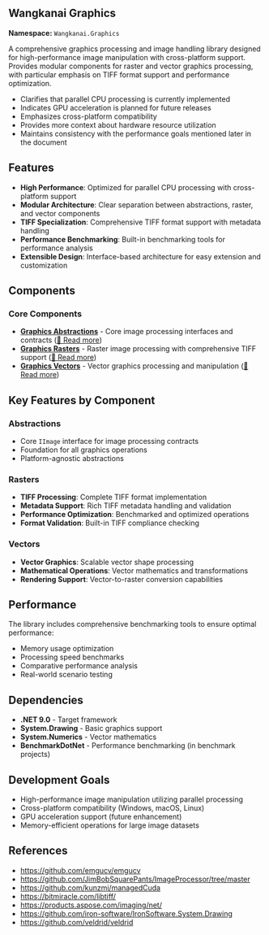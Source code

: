 ## Wangkanai Graphics

**Namespace:** `Wangkanai.Graphics`

A comprehensive graphics processing and image handling library designed for high-performance image manipulation with cross-platform support.
Provides modular components for raster and vector graphics processing, with particular emphasis on TIFF format support and performance optimization.

- Clarifies that parallel CPU processing is currently implemented
- Indicates GPU acceleration is planned for future releases
- Emphasizes cross-platform compatibility
- Provides more context about hardware resource utilization
- Maintains consistency with the performance goals mentioned later in the document

## Features

- **High Performance**: Optimized for parallel CPU processing with cross-platform support
- **Modular Architecture**: Clear separation between abstractions, raster, and vector components
- **TIFF Specialization**: Comprehensive TIFF format support with metadata handling
- **Performance Benchmarking**: Built-in benchmarking tools for performance analysis
- **Extensible Design**: Interface-based architecture for easy extension and customization

## Components

### Core Components
- **[Graphics Abstractions](Abstractions)** - Core image processing interfaces and contracts ([📖 Read more](Abstractions/README.md))
- **[Graphics Rasters](Rasters)** - Raster image processing with comprehensive TIFF support ([📖 Read more](Rasters/README.md))
- **[Graphics Vectors](Vectors)** - Vector graphics processing and manipulation ([📖 Read more](Vectors/README.md))

## Key Features by Component

### Abstractions
- Core `IImage` interface for image processing contracts
- Foundation for all graphics operations
- Platform-agnostic abstractions

### Rasters
- **TIFF Processing**: Complete TIFF format implementation
- **Metadata Support**: Rich TIFF metadata handling and validation
- **Performance Optimization**: Benchmarked and optimized operations
- **Format Validation**: Built-in TIFF compliance checking

### Vectors
- **Vector Graphics**: Scalable vector shape processing
- **Mathematical Operations**: Vector mathematics and transformations
- **Rendering Support**: Vector-to-raster conversion capabilities

## Performance

The library includes comprehensive benchmarking tools to ensure optimal performance:
- Memory usage optimization
- Processing speed benchmarks
- Comparative performance analysis
- Real-world scenario testing

## Dependencies

- **.NET 9.0** - Target framework
- **System.Drawing** - Basic graphics support
- **System.Numerics** - Vector mathematics
- **BenchmarkDotNet** - Performance benchmarking (in benchmark projects)

## Development Goals

- High-performance image manipulation utilizing parallel processing
- Cross-platform compatibility (Windows, macOS, Linux)
- GPU acceleration support (future enhancement)
- Memory-efficient operations for large image datasets

## References

- https://github.com/emgucv/emgucv
- https://github.com/JimBobSquarePants/ImageProcessor/tree/master
- https://github.com/kunzmi/managedCuda
- https://bitmiracle.com/libtiff/
- https://products.aspose.com/imaging/net/
- https://github.com/iron-software/IronSoftware.System.Drawing
- https://github.com/veldrid/veldrid
